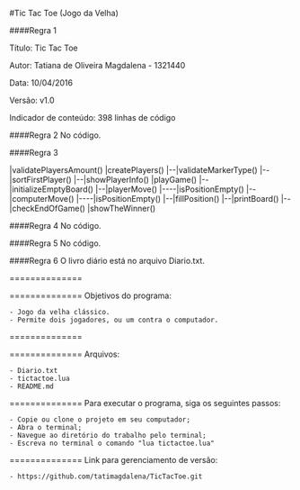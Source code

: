 #Tic Tac Toe (Jogo da Velha)

####Regra 1

Título: Tic Tac Toe

Autor: Tatiana de Oliveira Magdalena - 1321440

Data: 10/04/2016

Versão: v1.0

Indicador de conteúdo: 398 linhas de código

####Regra 2
No código.

####Regra 3

|validatePlayersAmount()
|createPlayers()
|--|validateMarkerType()
|--|sortFirstPlayer()
|--|showPlayerInfo()
|playGame()
|--|initializeEmptyBoard()
|--|playerMove()
|----|isPositionEmpty()
|--|computerMove()
|----|isPositionEmpty()
|--|fillPosition()
|--|printBoard()
|--|checkEndOfGame()
|showTheWinner()

####Regra 4
No código.

####Regra 5
No código.

####Regra 6
O livro diário está no arquivo Diario.txt.


==============

==============
Objetivos do programa:

	- Jogo da velha clássico.
    - Permite dois jogadores, ou um contra o computador.

==============

==============
Arquivos:

	- Diario.txt
	- tictactoe.lua
	- README.md

==============
Para executar o programa, siga os seguintes passos:

	- Copie ou clone o projeto em seu computador;
	- Abra o terminal;
	- Navegue ao diretório do trabalho pelo terminal;
	- Escreva no terminal o comando "lua tictactoe.lua"

==============
Link para gerenciamento de versão:

	- https://github.com/tatimagdalena/TicTacToe.git
